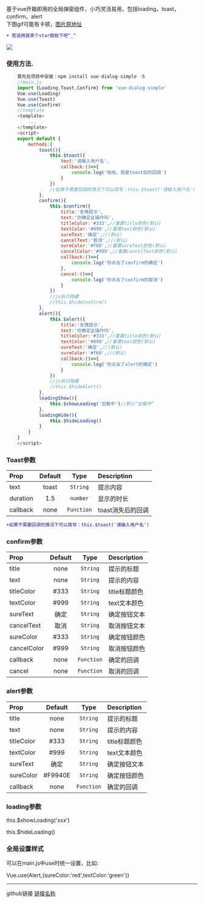  基于vue开箱即用的全局弹窗组件，小巧灵活易用，包括loading，toast，confirm，alert  
 下图gif可能有卡顿，[图片原地址](https://file.40017.cn/tcyp/tz/dialog.gif)  
 
```diff
+ 若适用就来个star鼓励下吧^_^
```
  
  ![](https://file.40017.cn/tcyp/tz/dialog.gif)
  

### 使用方法.
```js
    首先在项目中安装：npm install vue-dialog-simple -S
    //main.js
    import {Loading,Toast,Confirm} from 'vue-dialog-simple'
    Vue.use(Loading)
    Vue.use(Toast)
    Vue.use(Confirm)
    //template
    <template>
        ...
    </template>
    <script>
    export default {
        methods:{
            toast(){
                this.$toast({
                    text:'请输入用户名',
                    callback:()=>{
                        console.log('哈哈，我是toast后的回调')
                    }
                })
                //如果不需要回调的情况下可以简写：this.$toast('请输入用户名')
            },
            confirm(){
                this.$confirm({
                    title:'友情提示',
                    text:'你确定此操作吗',
                    titleColor:'#333',//重置title颜色(默认)
                    textColor:'#999',//重置text颜色(默认)
                    sureText:'确定',//(默认)
                    cancelText:'取消',//(默认)
                    sureColor:'#f60',//重置sureText颜色(默认)
                    cancelColor:'#999',//重置cancelText颜色(默认)
                    callback:()=>{
                        console.log('你点击了confirm的确定')
                    },
                    cancel:()=>{
                        console.log('你点击了confirm的取消')
                    }
                })
                //js执行隐藏
                //this.$hideConfirm()
            },
            alert(){
                this.$alert({
                    title:'友情提示',
                    text:'你确定此操作吗',
                    titleColor:'#333',//重置title颜色(默认)
                    textColor:'#999',//重置text颜色(默认)
                    sureText:'确定',//(默认)
                    sureColor:'#f60',//(默认)
                    callback:()=>{
                        console.log('你点击了alert的确定')
                    }
                })
                //js执行隐藏
                //this.$hideAlert()
            },
            loadingShow(){
                this.$showLoading('加载中')//默认“加载中”
            },
            loadingHide(){
                this.$hideLoading()
            }
        }
    }
    </script>
```

### Toast参数
| Prop  | Default  | Type | Description |
| :------------ |:---------------:| :---------------:| :-----|
| text | toast | `String` | 提示内容 |
| duration | 1.5 | `number` | 显示的时长 |
| callback | none | `Function` | toast消失后的回调 |  

```diff
+如果不需要回调的情况下可以简写：this.$toast('请输入用户名')
```
### confirm参数
| Prop  | Default  | Type | Description |
| :------------ |:---------------:| :---------------:| :-----|
| title | none | `String` | 提示的标题 |
| text | none | `String` | 提示的内容 |
| titleColor | #333 | `String` | title标题颜色 |
| textColor | #999 | `String` | text文本颜色 |
| sureText | 确定 | `String` | 确定按钮文本 |
| cancelText | 取消 | `String` | 取消按钮文本 |
| sureColor | #333 | `String` | 确定按钮颜色 |
| cancelColor | #999 | `String` | 取消按钮颜色 |
| callback | none | `Function` | 确定的回调 | 
| cancel | none | `Function` | 取消的回调 | 

### alert参数
| Prop  | Default  | Type | Description |
| :------------ |:---------------:| :---------------:| :-----|
| title | none | `String` | 提示的标题 |
| text | none | `String` | 提示的内容 |
| titleColor | #333 | `String` | title标题颜色 |
| textColor | #999 | `String` | text文本颜色 |
| sureText | 确定 | `String` | 确定按钮文本 |
| sureColor | #F9940E | `String` | 确定按钮颜色 |
| callback | none | `Function` | 确定的回调 | 

### loading参数 
 this.$showLoading('xxx')  
 
 this.$hideLoading()

### 全局设置样式 
 可以在main.js中use时统一设置，比如:
 
 Vue.use(Alert,{sureColor:'red',textColor:'green'})
  
***


github链接
[链接名称](https://github.com/tanagag/vue-dialog-simple)
